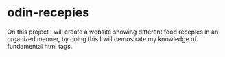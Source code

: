 # odin-recepies

On this project I will create a website  showing different food recepies in an 
organized manner, by doing this I will demostrate my knowledge of fundamental 
html tags.